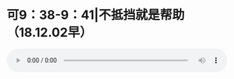 # 可9：38-9：41|不抵挡就是帮助（18.12.02早）

<audio style="width: 100%;" preload="false" controls controlslist="nodownload"><source src="//file.simai.life/audio/mp3/old/27284.mp3" type="audio/mpeg">Your browser does not support the audio element.</audio>


